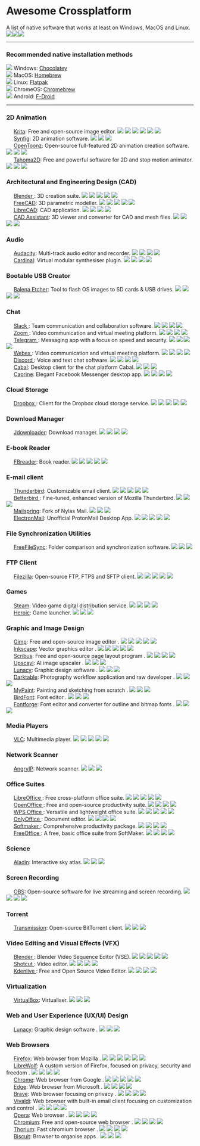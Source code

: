 # Awesome Crossplatform
A list of native software that works at least on Windows, MacOS and Linux.<br>
[<img src=img/win.svg>](## "Windows")[<img src=img/mac.svg>](## "MacOS")[<img src=img/linux.svg>](## "Linux")

---

### Recommended native installation methods
[<img src=img/win.svg>](## "Windows") Windows: [Chocolatey](https://chocolatey.org/install) <br>
[<img src=img/mac.svg>](## "MacOS") MacOS: [Homebrew](https://brew.sh/)<br>
[<img src=img/linux.svg>](## "Linux") Linux: [Flatpak](https://flatpak.org/setup/)<br>
[<img src=img/chrome.svg>](## "ChromeOS") ChromeOS: [Chromebrew](https://chromebrew.github.io/)<br>
[<img src=img/android.svg>](## "Android") Android: [F-Droid](https://f-droid.org/)

---

### 2D Animation 
[<img src="https://krita.org/images/favicon.ico" height=16px>](## "Krita") [Krita](https://krita.org/): Free and open-source image editor. [<img src=img/win.svg>](## "Windows") [<img src=img/mac.svg>](## "MacOS & iOS") [<img src=img/linux.svg>](## "Linux") [<img src=img/android.svg>](## "Android") [<img src=img/chrome.svg>](## "ChromeOS") [<img src=img/freebds.svg>](## "FreeBDS") <br>
[<img src="https://www.synfig.org/favicon.ico" height=16px>](## "Synfig") [Synfig](https://www.synfig.org/): 2D animation software. [<img src=img/win.svg>](## "Windows") [<img src=img/mac.svg>](## "MacOS & iOS") [<img src=img/linux.svg>](## "Linux") <br>
[<img src="https://opentoonz.github.io/img/favicon.ico" height=16px>](## "OpenToonz") [OpenToonz](https://opentoonz.github.io/): Open-source full-featured 2D animation creation software. [<img src=img/win.svg>](## "Windows") [<img src=img/mac.svg>](## "MacOS & iOS") [<img src=img/linux.svg>](## "Linux") <br>
[<img src="https://tahoma2d.org/media/branding/favicon.ico" height=16px>](## "Tahoma2D") [Tahoma2D](https://tahoma2d.org/): Free and powerful software for 2D and stop motion animator. [<img src=img/win.svg>](## "Windows") [<img src=img/mac.svg>](## "MacOS & iOS") [<img src=img/linux.svg>](## "Linux") <br>
### Architectural and Engineering Design (CAD) 
[<img src="https://www.blender.org/wp-content/themes/bthree/assets/icons/favicon.svg" height=16px>](## "Blender ") [Blender ](https://www.blender.org/): 3D creation suite. [<img src=img/win.svg>](## "Windows") [<img src=img/mac.svg>](## "MacOS & iOS") [<img src=img/linux.svg>](## "Linux") [<img src=img/android.svg>](## "Android") [<img src=img/chrome.svg>](## "ChromeOS") <br>
[<img src="https://www.freecad.org/images/favicon.ico" height=16px>](## "FreeCAD") [FreeCAD](https://www.freecad.org/): 3D parametric modeller. [<img src=img/win.svg>](## "Windows") [<img src=img/mac.svg>](## "MacOS & iOS") [<img src=img/linux.svg>](## "Linux") [<img src=img/chrome.svg>](## "ChromeOS") [<img src=img/freebds.svg>](## "FreeBDS") <br>
[<img src="https://librecad.org/favicon.ico" height=16px>](## "LibreCAD") [LibreCAD](https://librecad.org/): CAD application. [<img src=img/win.svg>](## "Windows") [<img src=img/mac.svg>](## "MacOS & iOS") [<img src=img/linux.svg>](## "Linux") [<img src=img/freebds.svg>](## "FreeBDS") <br>
[<img src="https://www.opencascade.com/wp-content/themes/opencascade/assets/img/favicon.ico" height=16px>](## "CAD Assistant") [CAD Assistant](https://www.opencascade.com/products/cad-assistant/): 3D viewer and converter for CAD and mesh files. [<img src=img/win.svg>](## "Windows") [<img src=img/mac.svg>](## "MacOS") [<img src=img/linux.svg>](## "Linux") [<img src=img/android.svg>](## "Android") <br>
### Audio
[<img src="https://www.audacityteam.org/favicon.svg" height=16px>](## "Audacity") [Audacity](https://www.audacityteam.org/): Multi-track audio editor and recorder. [<img src=img/win.svg>](## "Windows") [<img src=img/mac.svg>](## "MacOS & iOS") [<img src=img/linux.svg>](## "Linux") [<img src=img/chrome.svg>](## "ChromeOS") <br>
[<img src="https://cardinal.kx.studio/favicon.ico" height=16px>](## "Cardinal") [Cardinal](https://cardinal.kx.studio/): Virtual modular synthesiser plugin. [<img src=img/win.svg>](## "Windows") [<img src=img/mac.svg>](## "MacOS & iOS") [<img src=img/linux.svg>](## "Linux") [<img src=img/freebds.svg>](## "FreeBDS") <br>
### Bootable USB Creator
[<img src="https://etcher.balena.io/images/favicon.png" height=16px>](## "Balena Etcher") [Balena Etcher](https://etcher.balena.io/): Tool to flash OS images to SD cards & USB drives. [<img src=img/win.svg>](## "Windows") [<img src=img/mac.svg>](## "MacOS & iOS") [<img src=img/linux.svg>](## "Linux") [<img src=img/chrome.svg>](## "ChromeOS") <br>
### Chat
[<img src="https://a.slack-edge.com/e6a93c1/img/icons/favicon-32.png" height=16px>](## "Slack ") [Slack ](https://slack.com/): Team communication and collaboration software. [<img src=img/win.svg>](## "Windows") [<img src=img/mac.svg>](## "MacOS") [<img src=img/linux.svg>](## "Linux") [<img src=img/android.svg>](## "Android") <br>
[<img src="https://st1.zoom.us/homepage/publish/primary/assets/images/zoom.ico" height=16px>](## "Zoom ") [Zoom ](https://www.zoom.com/): Video communication and virtual meeting platform. [<img src=img/win.svg>](## "Windows") [<img src=img/mac.svg>](## "MacOS") [<img src=img/linux.svg>](## "Linux") [<img src=img/android.svg>](## "Android") <br>
[<img src="https://web.telegram.org/favicon.ico" height=16px>](## "Telegram ") [Telegram ](https://web.telegram.org/): Messaging app with a focus on speed and security. [<img src=img/win.svg>](## "Windows") [<img src=img/mac.svg>](## "MacOS") [<img src=img/linux.svg>](## "Linux") [<img src=img/android.svg>](## "Android") <br>
[<img src="https://www.webex.com/content/dam/wbx/global/images/webex-favicon.png" height=16px>](## "Webex ") [Webex ](https://www.webex.com/): Video communication and virtual meeting platform. [<img src=img/win.svg>](## "Windows") [<img src=img/mac.svg>](## "MacOS") [<img src=img/linux.svg>](## "Linux") [<img src=img/android.svg>](## "Android") <br>
[<img src="https://cdn.prod.website-files.com/6257adef93867e50d84d30e2/62fddf0fde45a8baedcc7ee5_847541504914fd33810e70a0ea73177e%20(2)-1.png" height=16px>](## "Discord ") [Discord ](https://discord.com/): Voice and text chat software. [<img src=img/win.svg>](## "Windows") [<img src=img/mac.svg>](## "MacOS") [<img src=img/linux.svg>](## "Linux") [<img src=img/android.svg>](## "Android") <br>
[<img src="https://cabal.chat/logo.black.svg" height=16px>](## "Cabal") [Cabal](https://cabal.chat/): Desktop client for the chat platform Cabal. [<img src=img/win.svg>](## "Windows") [<img src=img/mac.svg>](## "MacOS & iOS") [<img src=img/linux.svg>](## "Linux") <br>
[<img src="https://github.com/sindresorhus/caprine/raw/main/media/AppIcon-readme.png" height=16px>](## "Caprine") [Caprine](https://github.com/sindresorhus/caprine  ): Elegant Facebook Messenger desktop app. [<img src=img/win.svg>](## "Windows") [<img src=img/mac.svg>](## "MacOS & iOS") [<img src=img/linux.svg>](## "Linux") [<img src=img/chrome.svg>](## "ChromeOS") <br>
### Cloud Storage 
[<img src="https://cfl.dropboxstatic.com/static/metaserver/static/images/favicon.ico" height=16px>](## "Dropbox ") [Dropbox ](https://www.dropbox.com/): Client for the Dropbox cloud storage service. [<img src=img/win.svg>](## "Windows") [<img src=img/mac.svg>](## "MacOS") [<img src=img/linux.svg>](## "Linux") [<img src=img/android.svg>](## "Android") [<img src=img/chrome.svg>](## "ChromeOS") <br>
### Download Manager
[<img src="https://jdownloader.org/lib/tpl/arctic/images/favicon.ico" height=16px>](## "Jdownloader") [Jdownloader](https://jdownloader.org/): Download manager. [<img src=img/win.svg>](## "Windows") [<img src=img/mac.svg>](## "MacOS & iOS") [<img src=img/linux.svg>](## "Linux") [<img src=img/freebds.svg>](## "FreeBDS") <br>
### E-book Reader
[<img src="https://fbreader.org/static/images/logo.svg" height=16px>](## "FBreader") [FBreader](https://fbreader.org/): Book reader. [<img src=img/win.svg>](## "Windows") [<img src=img/mac.svg>](## "MacOS") [<img src=img/linux.svg>](## "Linux") [<img src=img/android.svg>](## "Android") [<img src=img/freebds.svg>](## "FreeBDS") <br>
### E-mail client
[<img src="https://www.thunderbird.net/media/img/thunderbird/favicon.ico" height=16px>](## "Thunderbird") [Thunderbird](https://www.thunderbird.net/): Customizable email client. [<img src=img/win.svg>](## "Windows") [<img src=img/mac.svg>](## "MacOS & iOS") [<img src=img/linux.svg>](## "Linux") [<img src=img/android.svg>](## "Android") [<img src=img/freebds.svg>](## "FreeBDS") <br>
[<img src="https://www.betterbird.eu/favicon.ico" height=16px>](## "Betterbird ") [Betterbird ](https://www.betterbird.eu/): Fine-tuned, enhanced version of Mozilla Thunderbird. [<img src=img/win.svg>](## "Windows") [<img src=img/mac.svg>](## "MacOS & iOS") [<img src=img/linux.svg>](## "Linux") <br>
[<img src="img/mailspring.png" height=16px>](## "Mailspring") [Mailspring](https://www.getmailspring.com/): Fork of Nylas Mail. [<img src=img/win.svg>](## "Windows") [<img src=img/mac.svg>](## "MacOS & iOS") [<img src=img/linux.svg>](## "Linux") <br>
[<img src="https://proton.me/favicons/favicon.ico" height=16px>](## "ElectronMail") [ElectronMail](https://github.com/vladimiry/ElectronMail): Unofficial ProtonMail Desktop App. [<img src=img/win.svg>](## "Windows") [<img src=img/mac.svg>](## "MacOS & iOS") [<img src=img/linux.svg>](## "Linux") [<img src=img/chrome.svg>](## "ChromeOS") [<img src=img/freebds.svg>](## "FreeBDS") <br>
### File Synchronization Utilities
[<img src="https://freefilesync.org/images/freefilesync.ico" height=16px>](## "FreeFileSync") [FreeFileSync](https://freefilesync.org/): Folder comparison and synchronization software. [<img src=img/win.svg>](## "Windows") [<img src=img/mac.svg>](## "MacOS & iOS") [<img src=img/linux.svg>](## "Linux") <br>
### FTP Client
[<img src="https://filezilla-project.org/favicon.ico" height=16px>](## "Filezilla") [Filezilla](https://filezilla-project.org/): Open-source FTP, FTPS and SFTP client. [<img src=img/win.svg>](## "Windows") [<img src=img/mac.svg>](## "MacOS & iOS") [<img src=img/linux.svg>](## "Linux") [<img src=img/chrome.svg>](## "ChromeOS") [<img src=img/freebds.svg>](## "FreeBDS") <br>
### Games
[<img src="https://store.steampowered.com/favicon.ico" height=16px>](## "Steam") [Steam](https://store.steampowered.com/): Video game digital distribution service. [<img src=img/win.svg>](## "Windows") [<img src=img/mac.svg>](## "MacOS") [<img src=img/linux.svg>](## "Linux") [<img src=img/android.svg>](## "Android") <br>
[<img src="https://heroicgameslauncher.com/favicon.ico" height=16px>](## "Heroic") [Heroic](https://heroicgameslauncher.com/): Game launcher. [<img src=img/win.svg>](## "Windows") [<img src=img/mac.svg>](## "MacOS & iOS") [<img src=img/linux.svg>](## "Linux") <br>
### Graphic and Image Design
[<img src="https://www.gimp.org/images/wilber32.png" height=16px>](## "Gimp") [Gimp](https://www.gimp.org/): Free and open-source image editor . [<img src=img/win.svg>](## "Windows") [<img src=img/mac.svg>](## "MacOS & iOS") [<img src=img/linux.svg>](## "Linux") [<img src=img/chrome.svg>](## "ChromeOS") [<img src=img/freebds.svg>](## "FreeBDS") <br>
[<img src="https://media.inkscape.org/static/images/inkscape-favicon.png" height=16px>](## "Inkscape") [Inkscape](https://inkscape.org/): Vector graphics editor . [<img src=img/win.svg>](## "Windows") [<img src=img/mac.svg>](## "MacOS & iOS") [<img src=img/linux.svg>](## "Linux") [<img src=img/chrome.svg>](## "ChromeOS") [<img src=img/freebds.svg>](## "FreeBDS") <br>
[<img src="https://www.scribus.net/wp-content/uploads/2023/07/cropped-g1984-32x32.png" height=16px>](## "Scribus") [Scribus](https://www.scribus.net/): Free and open-source page layout program . [<img src=img/win.svg>](## "Windows") [<img src=img/mac.svg>](## "MacOS & iOS") [<img src=img/linux.svg>](## "Linux") [<img src=img/freebds.svg>](## "FreeBDS") <br>
[<img src="https://upscayl.org/logo/64x64.png" height=16px>](## "Upscayl") [Upscayl](https://upscayl.org/): AI image upscaler . [<img src=img/win.svg>](## "Windows") [<img src=img/mac.svg>](## "MacOS & iOS") [<img src=img/linux.svg>](## "Linux") <br>
[<img src="https://icons8.com/vue-static/landings/lunacy-new/favicon-32.png" height=16px>](## "Lunacy") [Lunacy](https://icons8.com/lunacy): Graphic design software . [<img src=img/win.svg>](## "Windows") [<img src=img/mac.svg>](## "MacOS & iOS") [<img src=img/linux.svg>](## "Linux") <br>
[<img src="https://www.darktable.org/favicon.ico" height=16px>](## "Darktable") [Darktable](https://www.darktable.org/): Photography workflow application and raw developer . [<img src=img/win.svg>](## "Windows") [<img src=img/mac.svg>](## "MacOS & iOS") [<img src=img/linux.svg>](## "Linux") <br>
[<picture><source media="(prefers-color-scheme: dark)" srcset="https://www.mypaint.app/images/mypaint/favicon-light.svg"><img height=16px src="https://www.mypaint.app/images/mypaint/favicon-dark.svg"></picture>](## "MyPaint") [MyPaint](https://www.mypaint.app/en/): Painting and sketching from scratch . [<img src=img/win.svg>](## "Windows") [<img src=img/mac.svg>](## "MacOS & iOS") [<img src=img/linux.svg>](## "Linux") <br>
[<img src="https://birdfont.org/favicon.ico" height=16px>](## "BirdFont") [BirdFont](https://birdfont.org/): Font editor . [<img src=img/win.svg>](## "Windows") [<img src=img/mac.svg>](## "MacOS & iOS") [<img src=img/linux.svg>](## "Linux") <br>
[<img src="https://fontforge.org/assets/img/favicon-32x32.png" height=16px>](## "Fontforge") [Fontforge](https://fontforge.org/): Font editor and converter for outline and bitmap fonts . [<img src=img/win.svg>](## "Windows") [<img src=img/mac.svg>](## "MacOS & iOS") [<img src=img/linux.svg>](## "Linux") <br>
### Media Players
[<img src="https://images.videolan.org/images/favicon.ico" height=16px>](## "VLC") [VLC](https://www.videolan.org/): Multimedia player. [<img src=img/win.svg>](## "Windows") [<img src=img/mac.svg>](## "MacOS") [<img src=img/linux.svg>](## "Linux") [<img src=img/android.svg>](## "Android") [<img src=img/freebds.svg>](## "FreeBDS") <br>
### Network Scanner
[<img src="https://angryip.org/favicon.ico" height=16px>](## "AngryIP") [AngryIP](https://angryip.org/): Network scanner. [<img src=img/win.svg>](## "Windows") [<img src=img/mac.svg>](## "MacOS & iOS") [<img src=img/linux.svg>](## "Linux") <br>
### Office Suites
[<img src="https://www.libreoffice.org/themes/libreofficenew/favicon.ico" height=16px>](## "LibreOffice ") [LibreOffice ](https://www.libreoffice.org/): Free cross-platform office suite. [<img src=img/win.svg>](## "Windows") [<img src=img/mac.svg>](## "MacOS") [<img src=img/linux.svg>](## "Linux") [<img src=img/android.svg>](## "Android") [<img src=img/freebds.svg>](## "FreeBDS") <br>
[<img src="https://www.openoffice.org/favicon.ico" height=16px>](## "OpenOffice ") [OpenOffice ](https://www.openoffice.org/): Free and open-source productivity suite. [<img src=img/win.svg>](## "Windows") [<img src=img/mac.svg>](## "MacOS") [<img src=img/linux.svg>](## "Linux") [<img src=img/freebds.svg>](## "FreeBDS") <br>
[<img src="https://es.wps.com/favicon.ico" height=16px>](## "WPS Office ") [WPS Office ](https://es.wps.com/): Versatile and lightweight office suite. [<img src=img/win.svg>](## "Windows") [<img src=img/mac.svg>](## "MacOS") [<img src=img/linux.svg>](## "Linux") [<img src=img/android.svg>](## "Android") [<img src=img/freebds.svg>](## "FreeBDS") <br>
[<img src="https://static-www.onlyoffice.com/v9.5.0/images/favicons01/favicon32.png" height=16px>](## "OnlyOffice ") [OnlyOffice ](https://www.onlyoffice.com/): Document editor. [<img src=img/win.svg>](## "Windows") [<img src=img/mac.svg>](## "MacOS") [<img src=img/linux.svg>](## "Linux") [<img src=img/android.svg>](## "Android") <br>
[<img src="https://www.softmaker.com/templates/joomaker/images/softmaker-favicon.svg" height=16px>](## "Softmaker ") [Softmaker ](https://www.softmaker.com/): Comprehensive productivity package. [<img src=img/win.svg>](## "Windows") [<img src=img/mac.svg>](## "MacOS") [<img src=img/linux.svg>](## "Linux") [<img src=img/android.svg>](## "Android") <br>
[<img src="https://www.softmaker.com/templates/joomaker/images/softmaker-favicon.svg" height=16px>](## "FreeOffice ") [FreeOffice ](https://www.freeoffice.com/): A free, basic office suite from SoftMaker. [<img src=img/win.svg>](## "Windows") [<img src=img/mac.svg>](## "MacOS & iOS") [<img src=img/linux.svg>](## "Linux") [<img src=img/android.svg>](## "Android") <br>
### Science
[<img src="https://aladin.cds.unistra.fr/favicon.ico" height=16px>](## "Aladin") [Aladin](https://aladin.cds.unistra.fr/AladinDesktop/#Download): Interactive sky atlas. [<img src=img/win.svg>](## "Windows") [<img src=img/mac.svg>](## "MacOS & iOS") [<img src=img/linux.svg>](## "Linux") <br>
### Screen Recording
[<img src="https://obsproject.com/favicon-32x32.png" height=16px>](## "OBS") [OBS](https://obsproject.com/): Open-source software for live streaming and screen recording. [<img src=img/win.svg>](## "Windows") [<img src=img/mac.svg>](## "MacOS & iOS") [<img src=img/linux.svg>](## "Linux") [<img src=img/freebds.svg>](## "FreeBDS") <br>
### Torrent
[<img src="https://transmissionbt.com/assets/images/icons/favicon.ico" height=16px>](## "Transmission") [Transmission](https://transmissionbt.com/): Open-source BitTorrent client. [<img src=img/win.svg>](## "Windows") [<img src=img/mac.svg>](## "MacOS & iOS") [<img src=img/linux.svg>](## "Linux") <br>
### Video Editing and Visual Effects (VFX)
[<img src="https://www.blender.org/wp-content/themes/bthree/assets/icons/favicon.svg" height=16px>](## "Blender ") [Blender ](https://www.blender.org/): Blender Video Sequence Editor (VSE). [<img src=img/win.svg>](## "Windows") [<img src=img/mac.svg>](## "MacOS & iOS") [<img src=img/linux.svg>](## "Linux") [<img src=img/android.svg>](## "Android") [<img src=img/chrome.svg>](## "ChromeOS") <br>
[<img src="https://www.shotcut.org/assets/img/favicon.ico" height=16px>](## "Shotcut ") [Shotcut ](https://www.shotcut.org/): Video editor. [<img src=img/win.svg>](## "Windows") [<img src=img/mac.svg>](## "MacOS & iOS") [<img src=img/linux.svg>](## "Linux") [<img src=img/freebds.svg>](## "FreeBDS") <br>
[<img src="https://kdenlive.org/favicon-32x32.png" height=16px>](## "Kdenlive ") [Kdenlive ](https://kdenlive.org/): Free and Open Source Video Editor. [<img src=img/win.svg>](## "Windows") [<img src=img/mac.svg>](## "MacOS & iOS") [<img src=img/linux.svg>](## "Linux") [<img src=img/freebds.svg>](## "FreeBDS") <br>
### Virtualization
[<img src="https://www.virtualbox.org/favicon.ico" height=16px>](## "VirtualBox") [VirtualBox](https://www.virtualbox.org/): Virtualiser. [<img src=img/win.svg>](## "Windows") [<img src=img/mac.svg>](## "MacOS & iOS") [<img src=img/linux.svg>](## "Linux") <br>
### Web and User Experience (UX/UI) Design 
[<img src="https://icons8.com/vue-static/landings/lunacy-new/favicon-32.png" height=16px>](## "Lunacy") [Lunacy](https://icons8.com/lunacy): Graphic design software . [<img src=img/win.svg>](## "Windows") [<img src=img/mac.svg>](## "MacOS & iOS") [<img src=img/linux.svg>](## "Linux") <br>
### Web Browsers
[<img src="https://www.firefox.com/media/img/favicons/firefox/browser/favicon.f093404c0135.ico" height=16px>](## "Firefox") [Firefox](https://www.firefox.com/): Web browser from Mozilla . [<img src=img/win.svg>](## "Windows") [<img src=img/mac.svg>](## "MacOS") [<img src=img/linux.svg>](## "Linux") [<img src=img/android.svg>](## "Android") [<img src=img/chrome.svg>](## "ChromeOS") [<img src=img/freebds.svg>](## "FreeBDS") <br>
[<img src="https://librewolf.net/favicon.ico" height=16px>](## "LibreWolf") [LibreWolf](https://librewolf.net/): A custom version of Firefox, focused on privacy, security and freedom . [<img src=img/win.svg>](## "Windows") [<img src=img/mac.svg>](## "MacOS & iOS") [<img src=img/linux.svg>](## "Linux") [<img src=img/freebds.svg>](## "FreeBDS") <br>
[<img src="https://www.google.com/chrome/static/images/favicons/favicon-32x32.png" height=16px>](## "Chrome") [Chrome](https://www.google.com/chrome/): Web browser from Google . [<img src=img/win.svg>](## "Windows") [<img src=img/mac.svg>](## "MacOS") [<img src=img/linux.svg>](## "Linux") [<img src=img/android.svg>](## "Android") [<img src=img/chrome.svg>](## "ChromeOS") <br>
[<img src="https://edgestatic.azureedge.net/welcome/static/favicon.png" height=16px>](## "Edge") [Edge](https://www.microsoft.com/edge/): Web browser from Microsoft . [<img src=img/win.svg>](## "Windows") [<img src=img/mac.svg>](## "MacOS") [<img src=img/linux.svg>](## "Linux") [<img src=img/android.svg>](## "Android") <br>
[<img src="https://brave.com/static-assets/images/cropped-brave_appicon_release-32x32.png" height=16px>](## "Brave") [Brave](https://brave.com/): Web browser focusing on privacy . [<img src=img/win.svg>](## "Windows") [<img src=img/mac.svg>](## "MacOS") [<img src=img/linux.svg>](## "Linux") [<img src=img/android.svg>](## "Android") <br>
[<img src="https://vivaldi.com/wp-content/uploads/cropped-favicon-32x32.png" height=16px>](## "Vivaldi") [Vivaldi](https://vivaldi.com/): Web browser with built-in email client focusing on customization and control . [<img src=img/win.svg>](## "Windows") [<img src=img/mac.svg>](## "MacOS") [<img src=img/linux.svg>](## "Linux") [<img src=img/android.svg>](## "Android") <br>
[<img src="https://cdn-production-opera-website.operacdn.com/staticfiles/assets/images/favicon/opera/favicon-32x32.ddd494719bed.png" height=16px>](## "Opera") [Opera](https://www.opera.com/): Web browser . [<img src=img/win.svg>](## "Windows") [<img src=img/mac.svg>](## "MacOS") [<img src=img/linux.svg>](## "Linux") [<img src=img/android.svg>](## "Android") <br>
[<img src="https://www.chromium.org/favicon.ico" height=16px>](## "Chromium") [Chromium](https://www.chromium.org/chromium-projects/): Free and open-source web browser . [<img src=img/win.svg>](## "Windows") [<img src=img/mac.svg>](## "MacOS & iOS") [<img src=img/linux.svg>](## "Linux") [<img src=img/android.svg>](## "Android") <br>
[<img src="https://thorium.rocks/favicon-32x32.png" height=16px>](## "Thorium") [Thorium](https://thorium.rocks/): Fast chromium browser . [<img src=img/win.svg>](## "Windows") [<img src=img/mac.svg>](## "MacOS & iOS") [<img src=img/linux.svg>](## "Linux") [<img src=img/android.svg>](## "Android") <br>
[<img src="https://storage.googleapis.com/production-os-assets/assets/352b11f0-9dc4-4905-aafd-f48929e6d8b5" height=16px>](## "Biscuit") [Biscuit](https://eatbiscuit.com/): Browser to organise apps . [<img src=img/win.svg>](## "Windows") [<img src=img/mac.svg>](## "MacOS & iOS") [<img src=img/linux.svg>](## "Linux") <br>







